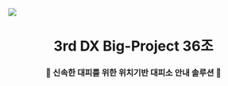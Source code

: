 <img src="https://capsule-render.vercel.app/api?type=waving&color=B6FFFF&height=200&section=header&text=KT AIVLE SCHOOL&fontSize=50" />

<div align="center">
  
# 3rd DX Big-Project 36조
### 🚨 신속한 대피를 위한 위치기반 대피소 안내 솔루션 🚨 

</div>
